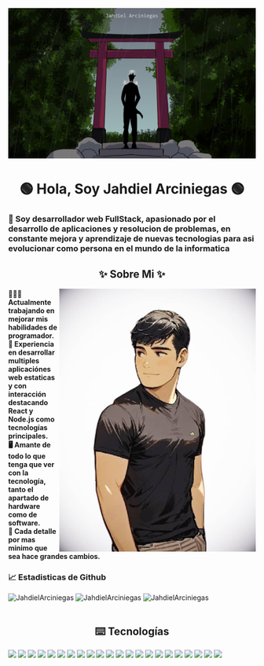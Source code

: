 
<a href="https://github.com/JahdielArciniegas/JahdielArciniegas/blob/main/PortadaPerfilGit.jp">
<img src="https://github.com/JahdielArciniegas/JahdielArciniegas/blob/main/PortPerfilGit.jpg" alt="Imagen Portada" style="width:auto; height:auto">
</a>

<h1 align="center">  🟢 Hola, Soy Jahdiel Arciniegas 🟢 </h1>
<h3> 🌠 Soy desarrollador web FullStack, apasionado por el desarrollo de aplicaciones y resolucion de problemas, en constante mejora y aprendizaje de nuevas tecnologias para asi evolucionar como persona en el mundo de la informatica</h3>


<div>
    <h2 align="center">✨ Sobre Mi ✨</h2>
    <img align="right" width="400" src="https://github.com/JahdielArciniegas/JahdielArciniegas/blob/main/ImagenAnime.jpeg">
    <div align = "left">
        <h4>
        🧑🏻‍💼 Actualmente trabajando en mejorar mis habilidades de programador. <br>
        🎯 Experiencia en desarrollar multiples aplicaciónes web estaticas y con interacción destacando React y Node.js como tecnologías principales. <br>
        🖥 Amante de todo lo que tenga que ver con la tecnología, tanto el apartado de hardware como de software. <br>
        🐜 Cada detalle por mas minimo que sea hace grandes cambios.
        <h4>
    </div>
</div>


        
 
 <div align="left">
     <h3>📈 Estadisticas de Github</h3>
     <img width="400"  src="https://github-readme-stats.vercel.app/api?username=JahdielArciniegas&show_icons=true&locale=es&layout=compact&theme=merko" alt="JahdielArciniegas" />
     <img width="400"  src="https://github-readme-stats.vercel.app/api/top-langs/?username=JahdielArciniegas&show_icons=true&locale=es&layout=compact&theme=merko" alt="JahdielArciniegas" />
     <img width="400" src="https://github-readme-streak-stats.herokuapp.com/?user=JahdielArciniegas&theme=merko&hide_border=false" alt="JahdielArciniegas" />
 </div>
<br>
 <div>
     <h2 align="center">⌨️ Tecnologías </h2>
     <img src="https://img.shields.io/badge/javascript-228B22?style=for-the-badge&logo=javascript&logoColor=f5f4f6"/>
     <img src="https://img.shields.io/badge/css-228B22?style=for-the-badge&logo=css3&logoColor=f5f4f6"/>
     <img src="https://img.shields.io/badge/html-228B22?style=for-the-badge&logo=html5&logoColor=f5f4f6"/>
     <img src="https://img.shields.io/badge/sass-228B22?style=for-the-badge&logo=sass&logoColor=f5f4f6"/>
     <img src="https://img.shields.io/badge/react-228B22?style=for-the-badge&logo=react&logoColor=f5f4f6"/>
     <img src="https://img.shields.io/badge/node.js-228B22?style=for-the-badge&logo=node.js&logoColor=f5f4f6"/>
     <img src="https://img.shields.io/badge/astro-228B22?style=for-the-badge&logo=astro&logoColor=f5f4f6"/>
     <img src="https://img.shields.io/badge/mysql-228B22?style=for-the-badge&logo=mysql&logoColor=f5f4f6"/>
     <img src="https://img.shields.io/badge/sqlite-228B22?style=for-the-badge&logo=sqlite&logoColor=f5f4f6"/>
     <img src="https://img.shields.io/badge/mongodb-228B22?style=for-the-badge&logo=mongodb&logoColor=f5f4f6"/>
     <img src="https://img.shields.io/badge/express-228B22?style=for-the-badge&logo=express&logoColor=f5f4f6"/>
     <img src="https://img.shields.io/badge/bootstrap-228B22?style=for-the-badge&logo=bootstrap&logoColor=f5f4f6"/>
     <img src="https://img.shields.io/badge/tailwind-228B22?style=for-the-badge&logo=tailwindcss&logoColor=f5f4f6"/>
     <img src="https://img.shields.io/badge/c-228B22?style=for-the-badge&logo=c&logoColor=f5f4f6"/>
     <img src="https://img.shields.io/badge/git-228B22?style=for-the-badge&logo=git&logoColor=f5f4f6"/>
     <img src="https://img.shields.io/badge/typescript-228B22?style=for-the-badge&logo=typescript&logoColor=f5f4f6"/>
     <img src="https://img.shields.io/badge/python-228B22?style=for-the-badge&logo=python&logoColor=f5f4f6"/>
     <img src="https://img.shields.io/badge/redux-228B22?style=for-the-badge&logo=redux&logoColor=f5f4f6"/>
     <img src="https://img.shields.io/badge/eslint-228B22?style=for-the-badge&logo=eslint&logoColor=f5f4f6"/>
     <img src="https://img.shields.io/badge/jwt-228B22?style=for-the-badge&logo=JSON%20web%20tokens&logoColor=f5f4f6"/>
     <img src="https://img.shields.io/badge/vercel-228B22?style=for-the-badge&logo=vercel&logoColor=f5f4f6"/>
     <img src="https://img.shields.io/badge/react router-228B22?style=for-the-badge&logo=reactrouter&logoColor=f5f4f6"/>
 </div>
<!--
**JahdielArciniegas/JahdielArciniegas** is a ✨ _special_ ✨ repository because its `README.md` (this file) appears on your GitHub profile.

Here are some ideas to get you started:

- 🔭 I’m currently working on ...
- 🌱 I’m currently learning ...
- 👯 I’m looking to collaborate on ...
- 🤔 I’m looking for help with ...
- 💬 Ask me about ...
- 📫 How to reach me: ...
- 😄 Pronouns: ...
- ⚡ Fun fact: ...
-->
